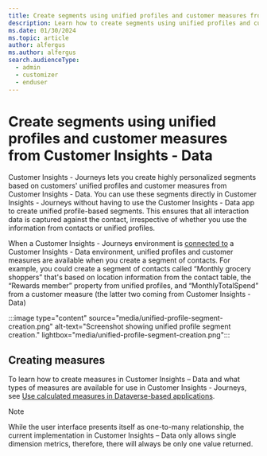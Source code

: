 ```yaml
---
title: Create segments using unified profiles and customer measures from Customer Insights - Data
description: Learn how to create segments using unified profiles and customer measures from Customer Insights - Data in Dynamics 365 Customer Insights - Journeys.
ms.date: 01/30/2024
ms.topic: article
author: alfergus
ms.author: alfergus
search.audienceType: 
  - admin
  - customizer
  - enduser
---
```


# Create segments using unified profiles and customer measures from Customer Insights - Data

Customer Insights - Journeys lets you create highly personalized segments based on customers' unified profiles and customer measures from Customer Insights - Data. You can use these segments directly in Customer Insights - Journeys without having to use the Customer Insights - Data app to create unified profile-based segments. This ensures that all interaction data is captured against the contact, irrespective of whether you use the information from contacts or unified profiles.

When a Customer Insights - Journeys environment is [connected to](customer-insights-quickstart-guide.md) a Customer Insights - Data environment, unified profiles and customer measures are available when you create a segment of contacts. For example, you could create a segment of contacts called “Monthly grocery shoppers” that's based on location information from the contact table, the “Rewards member” property from unified profiles, and “MonthlyTotalSpend” from a customer measure (the latter two coming from Customer Insights - Data)

:::image type="content" source="media/unified-profile-segment-creation.png" alt-text="Screenshot showing unified profile segment creation." lightbox="media/unified-profile-segment-creation.png":::

## Creating measures

To learn how to create measures in Customer Insights – Data and what types of measures are available for use in Customer Insights - Journeys, see [Use calculated measures in Dataverse-based applications](../data/dataverse-measures.md).

> [!NOTE]
> While the user interface presents itself as one-to-many relationship, the current implementation in Customer Insights – Data only allows single dimension metrics, therefore, there will always be only one value returned. 